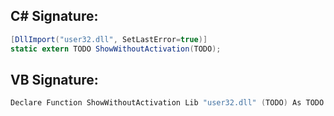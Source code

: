 
## C# Signature:
```cs
[DllImport("user32.dll", SetLastError=true)]
static extern TODO ShowWithoutActivation(TODO);
```

## VB Signature:
```cs
Declare Function ShowWithoutActivation Lib "user32.dll" (TODO) As TODO
```
